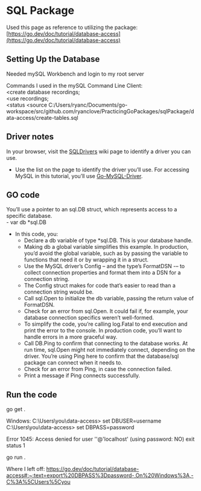 # SQL Package

Used this page as reference to utilizing the package:
[https://go.dev/doc/tutorial/database-access](https://go.dev/doc/tutorial/database-access)

## Setting Up the Database

Needed mySQL Workbench and login to my root server

Commands I used in the mySQL Command Line Client:  
<create database recordings;  
<use recordings;  
<status 
<source C:/Users/ryanc/Documents/go-workspace/src/github.com/ryanclove/PracticingGoPackages/sqlPackage/data-access/create-tables.sql  

## Driver notes

In your browser, visit the [SQLDrivers](https://github.com/golang/go/wiki/SQLDrivers) wiki page to identify a driver you can use.
- Use the list on the page to identify the driver you’ll use. For accessing MySQL in this tutorial, you’ll use [Go-MySQL-Driver](https://github.com/go-sql-driver/mysql/).

## GO code

You’ll use a pointer to an sql.DB struct, which represents access to a specific database.  
    - var db *sql.DB

- In this code, you:
    - Declare a db variable of type *sql.DB. This is your database handle.
    - Making db a global variable simplifies this example. In production, you’d avoid the global variable, such as by passing the variable to functions that need it or by wrapping it in a struct.
    - Use the MySQL driver’s Config – and the type’s FormatDSN -– to collect connection properties and format them into a DSN for a connection string.
    - The Config struct makes for code that’s easier to read than a connection string would be.
    - Call sql.Open to initialize the db variable, passing the return value of FormatDSN.
    - Check for an error from sql.Open. It could fail if, for example, your database connection specifics weren’t well-formed.
    - To simplify the code, you’re calling log.Fatal to end execution and print the error to the console. In production code, you’ll want to handle errors in a more graceful way.
    - Call DB.Ping to confirm that connecting to the database works. At run time, sql.Open might not immediately connect, depending on the driver. You’re using Ping here to confirm that the database/sql package can connect when it needs to.
    - Check for an error from Ping, in case the connection failed.
    - Print a message if Ping connects successfully.

## Run the code

go get .

Windows:
C:\Users\you\data-access> set DBUSER=username
C:\Users\you\data-access> set DBPASS=password

Error 1045: Access denied for user ''@'localhost' (using password: NO)
exit status 1

go run .

Where I left off: https://go.dev/doc/tutorial/database-access#:~:text=export%20DBPASS%3Dpassword-,On%20Windows%3A,-C%3A%5CUsers%5Cyou
